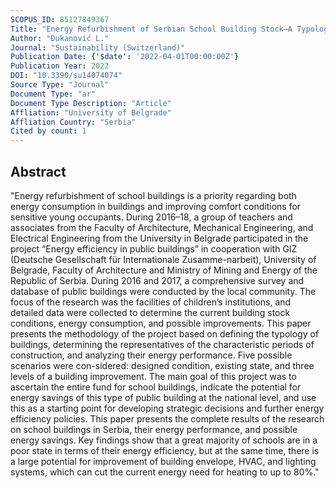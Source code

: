 ```yaml
---
SCOPUS_ID: 85127849367
Title: "Energy Refurbishment of Serbian School Building Stock—A Typology Tool Methodology Development"
Author: "Ðukanović L."
Journal: "Sustainability (Switzerland)"
Publication Date: {'$date': '2022-04-01T00:00:00Z'}
Publication Year: 2022
DOI: "10.3390/su14074074"
Source Type: "Journal"
Document Type: "ar"
Document Type Description: "Article"
Affliation: "University of Belgrade"
Affliation Country: "Serbia"
Cited by count: 1
---
```


## Abstract
"Energy refurbishment of school buildings is a priority regarding both energy consumption in buildings and improving comfort conditions for sensitive young occupants. During 2016–18, a group of teachers and associates from the Faculty of Architecture, Mechanical Engineering, and Electrical Engineering from the University in Belgrade participated in the project “Energy efficiency in public buildings” in cooperation with GIZ (Deutsche Gesellschaft für Internationale Zusamme-narbeit), University of Belgrade, Faculty of Architecture and Ministry of Mining and Energy of the Republic of Serbia. During 2016 and 2017, a comprehensive survey and database of public buildings were conducted by the local community. The focus of the research was the facilities of children’s institutions, and detailed data were collected to determine the current building stock conditions, energy consumption, and possible improvements. This paper presents the methodology of the project based on defining the typology of buildings, determining the representatives of the characteristic periods of construction, and analyzing their energy performance. Five possible scenarios were con-sidered: designed condition, existing state, and three levels of a building improvement. The main goal of this project was to ascertain the entire fund for school buildings, indicate the potential for energy savings of this type of public building at the national level, and use this as a starting point for developing strategic decisions and further energy efficiency policies. This paper presents the complete results of the research on school buildings in Serbia, their energy performance, and possible energy savings. Key findings show that a great majority of schools are in a poor state in terms of their energy efficiency, but at the same time, there is a large potential for improvement of building envelope, HVAC, and lighting systems, which can cut the current energy need for heating to up to 80%."
